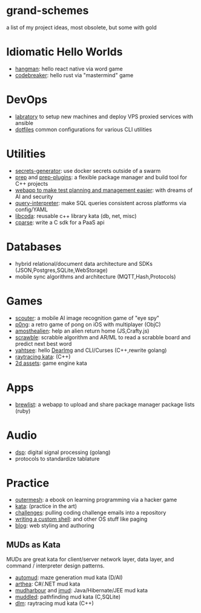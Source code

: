 # grand-schemes

a list of my project ideas, most obsolete, but some with gold

# Idiomatic Hello Worlds

* [hangman](https://github.com/ryjen/hangman): hello react native via word game
* [codebreaker](https://github.com/ryjen/codebreaker): hello rust via "mastermind" game

# DevOps

* [labratory](https://github.com/ryjen/micrantha-labratory) to setup new machines and deploy VPS proxied services with ansible
* [dotfiles](https://github.com/ryjen/dotfiles) common configurations for various CLI utilities

# Utilities

* [secrets-generator](https://github.com/ryjen/secrets-generator): use docker secrets outside of a swarm
* [prep](https://github.com/ryjen/prep-cli) and [prep-plugins](https://github.com/ryjen/prep-plugins): a flexible package manager and build tool for C++ projects
* [webapp to make test planning and management easier](https://testmanship.com): with dreams of AI and security
* [query-interpreter](https://github.com/ryjen/query-interpreter): make SQL queries consistent across platforms via config/YAML
* [libcoda](https://github.com/ryjen/libcoda): reusable c++ library kata (db, net, misc)
* [cparse](https://github.com/ryjen/cparse): write a C sdk for a PaaS api

# Databases

* hybrid relational/document data architecture and SDKs (JSON,Postgres,SQLite,WebStorage)
* mobile sync algorithms and architecture (MQTT,Hash,Protocols)

# Games

* [scouter](https://github.com/ryjen/scouter): a mobile AI image recognition game of "eye spy"
* [p0ng](https://github.com/ryjen/p0ng): a retro game of pong on iOS with multiplayer (ObjC)
* [amosthealien](https://github.com/ryjen/amosthealien): help an alien return home (JS,Crafty.js)
* [scrawble](https://github.com/ryjen/scrawble): scrabble algorithm and AR/ML to read a scrabble board and predict next best word
* [yahtsee](https://github.com/ryjen/yahtsee): hello [DearImg](https://github.com/ocornut/imgui) and CLI/Curses (C++,rewrite golang)
* [raytracing kata](https://github.com/ryjen/lost-cause): (C++)
* [2d assets](https://github.com/ryjen/game-assets): game engine kata

# Apps

* [brewlist](https://github.com/ryjen/brewlist): a webapp to upload and share package manager package lists (ruby)

# Audio

* [dsp](https://github.com/ryjen/dsp): digital signal processing (golang)
* protocols to standardize tablature

# Practice

* [outermesh](https://outermesh.micrantha.com): a ebook on learning programming via a hacker game
* [kata](https://github.com/ryjen/kata): (practice in the art)
* [challenges](https://github.com/ryjen/challenges): pulling coding challenge emails into a repository
* [writing a custom shell](https://github.com/ryjen/os/tree/master/shell): and other OS stuff like paging
* [blog](https://ryjen.github.io): web styling and authoring

## MUDs as Kata

MUDs are great kata for client/server network layer, data layer, and command / interpreter design patterns.

* [automud](https://github.com/ryjen/automud): maze generation mud kata (D/AI)
* [arthea](https://github.com/ryjen/arthea): C#/.NET mud kata
* [mudharbour](https://github.com/ryjen/mudharbour) and [jmud](https://github.com/ryjen/jmud): Java/Hibernate/JEE mud kata
* [muddled](https://github.com/ryjen/muddled): pathfinding mud kata (C,SQLite)
* [dlm](https://github.com/ryjen/lost-cause): raytracing mud kata (C++)
